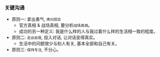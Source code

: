 ### 关键沟通

* 原则一: 拿出勇气, `拷问现实`
  * 官方真相 & 战场真相, 要分析`战场真相`。
  * 成功的另一种定义: 我是什么样的人与我过着什么样的生活相一致的程度。
* 原则二: `走出自我`, 投入对话, 让对话变得真实。
  * 生活中的问题很少与别人有关, 基本全部和自己有关。
* 原则三: `保持专注`, 不分心。